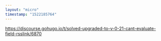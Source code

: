 ```yaml
---
layout: "micro"
timestamp: "1522185764"
---
```

https://discourse.gohugo.io/t/solved-upgraded-to-v-0-21-cant-evaluate-field-rsslink/6870
